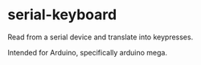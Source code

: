 # serial-keyboard
Read from a serial device and translate into keypresses.

Intended for Arduino, specifically arduino mega.
